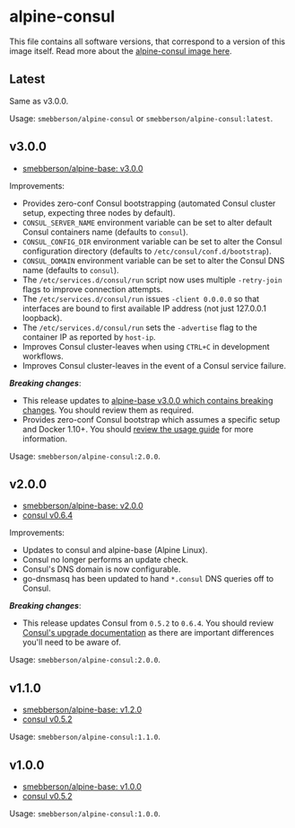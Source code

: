 # alpine-consul

This file contains all software versions, that correspond to a version of this image itself. Read more about the [alpine-consul image here][alpineconsul].

## Latest

Same as v3.0.0.

Usage: `smebberson/alpine-consul` or `smebberson/alpine-consul:latest`.

## v3.0.0

- [smebberson/alpine-base: v3.0.0][smebbersonalpinebase300]

Improvements:

- Provides zero-conf Consul bootstrapping (automated Consul cluster setup, expecting three nodes by default).
- `CONSUL_SERVER_NAME` environment variable can be set to alter default Consul containers name (defaults to `consul`).
- `CONSUL_CONFIG_DIR` environment variable can be set to alter the Consul configuration directory (defaults to `/etc/consul/conf.d/bootstrap`).
- `CONSUL_DOMAIN` environment variable can be set to alter the Consul DNS name (defaults to `consul`).
- The `/etc/services.d/consul/run` script now uses multiple `-retry-join` flags to improve connection attempts.
- The `/etc/services.d/consul/run` issues `-client 0.0.0.0` so that interfaces are bound to first available IP address (not just 127.0.0.1 loopback).
- The `/etc/services.d/consul/run` sets the `-advertise` flag to the container IP as reported by `host-ip`.
- Improves Consul cluster-leaves when using `CTRL+C` in development workflows.
- Improves Consul cluster-leaves in the event of a Consul service failure.

__*Breaking changes*__:

- This release updates to [alpine-base v3.0.0 which contains breaking changes](https://github.com/smebberson/docker-alpine/blob/master/alpine-base/VERSIONS.md#v300). You should review them as required.
- Provides zero-conf Consul bootstrap which assumes a specific setup and Docker 1.10+. You should [review the usage guide](https://github.com/smebberson/docker-alpine/tree/master/alpine-consul#usage) for more information.

Usage: `smebberson/alpine-consul:2.0.0`.

## v2.0.0

- [smebberson/alpine-base: v2.0.0][smebbersonalpinebase200]
- [consul v0.6.4][consul]

Improvements:

- Updates to consul and alpine-base (Alpine Linux).
- Consul no longer performs an update check.
- Consul's DNS domain is now configurable.
- go-dnsmasq has been updated to hand `*.consul` DNS queries off to Consul.

__*Breaking changes*__:

- This release updates Consul from `0.5.2` to `0.6.4`. You should review [Consul's upgrade documentation][consulupgrade] as there are important differences you'll need to be aware of.

Usage: `smebberson/alpine-consul:2.0.0`.

## v1.1.0

- [smebberson/alpine-base: v1.2.0][smebbersonalpinebase120]
- [consul v0.5.2][consul]

Usage: `smebberson/alpine-consul:1.1.0`.

## v1.0.0

- [smebberson/alpine-base: v1.0.0][smebbersonalpinebase100]
- [consul v0.5.2][consul]

Usage: `smebberson/alpine-consul:1.0.0`.

[consul]: https://consul.io/
[consulupgrade]: https://www.consul.io/docs/upgrade-specific.html
[alpineconsul]: https://github.com/smebberson/docker-alpine/tree/master/alpine-consul
[smebbersonalpinebase300]: https://github.com/smebberson/docker-alpine/blob/alpine-base-v3.0.0/alpine-base
[smebbersonalpinebase200]: https://github.com/smebberson/docker-alpine/blob/alpine-base-v2.0.0/alpine-base
[smebbersonalpinebase120]: https://github.com/smebberson/docker-alpine/blob/alpine-base-v1.2.0/alpine-base
[smebbersonalpinebase100]: https://github.com/smebberson/docker-alpine/blob/alpine-base-v1.0.0/alpine-base
